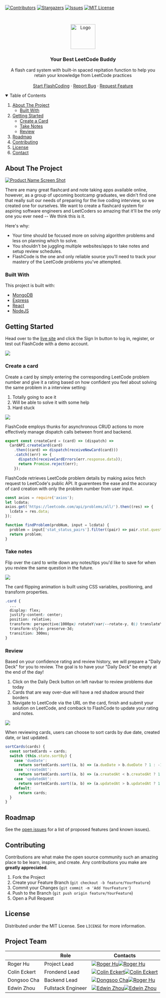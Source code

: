<!-- PROJECT SHIELDS -->
<!--
*** I'm using markdown "reference style" links for readability.
*** Reference links are enclosed in brackets [ ] instead of parentheses ( ).
*** See the bottom of this document for the declaration of the reference variables
*** for contributors-url, forks-url, etc. This is an optional, concise syntax you may use.
*** https://www.markdownguide.org/basic-syntax/#reference-style-links
-->

[![Contributors][contributors-shield]][contributors-url]
[![Stargazers][stars-shield]][stars-url]
[![Issues][issues-shield]][issues-url]
[![MIT License][license-shield]][license-url]

<!-- PROJECT LOGO -->
<br />
<p align="center">
  <a href="http://flashcode.herokuapp.com/#/">
    <img src="/images/logo.png" alt="Logo" width="80" height="80">
  </a>
  <h3 align="center">Your Best LeetCode Buddy </h3>

  <p align="center">
  A flash card system with built-in spaced repitation function to help you retain your knowledge from LeetCode practices
    <br />
    <br />
    <a href="http://flashcode.herokuapp.com/#/">Start FlashCoding</a>
    ·
    <a href="https://github.com/caroger/flashcode/issues">Report Bug</a>
    ·
    <a href="https://github.com/caroger/flashcode/issues">Request Feature</a>
  </p>
</p>

<!-- TABLE OF CONTENTS -->
<details open="open">
  <summary>Table of Contents</summary>
  <ol>
    <li>
      <a href="#about-the-project">About The Project</a>
      <ul>
        <li><a href="#built-with">Built With</a></li>
      </ul>
    </li>
    <li>
      <a href="#getting-started">Getting Started</a>
      <ul>
        <li><a href="#create-a-card">Create a Card</a></li>
        <li><a href="#take-notes">Take Notes</a></li>
        <li><a href="#review">Review</a></li>
      </ul>
    </li>
    <li><a href="#roadmap">Roadmap</a></li>
    <li><a href="#contributing">Contributing</a></li>
    <li><a href="#license">License</a></li>
    <li><a href="#project-team">Contact</a></li>
  </ol>
</details>

<!-- ABOUT THE PROJECT -->

## About The Project

[![Product Name Screen Shot][product-screenshot]](http://flashcode.herokuapp.com/#)

There are many great flashcard and note taking apps available online, however, as a group of upcoming bootcamp graduates, we didn't find one that really suit our needs of preparing for the live coding interview, so we created one for ourselves. We want to create a flashcard system for aspiring software engineers and LeetCoders so amazing that it'll be the only one you ever need -- We think this is it.

Here's why:

- Your time should be focused more on solving algorithm problems and less on planning which to solve.
- You shouldn't be juggling multiple websites/apps to take notes and setup review schedules.
- FlashCode is the one and only reliable source you'll need to track your mastery of the LeetCode problems you've attempted.

### Built With

This project is built with:

- [MongoDB](https://www.mongodb.com/)
- [Express](https://expressjs.com/)
- [React](https://reactjs.org/)
- [NodeJS](https://nodejs.org/en/)

<!-- GETTING STARTED -->

## Getting Started

Head over to the [live site](http://flashcode.herokuapp.com/#) and click the Sign In button to log in, register, or test out FlashCode with a demo account.

![](images/login_demo.gif)

### Create a card

Create a card by simply entering the corresponding LeetCode problem number and give it a rating based on how confident you feel about solving the same problem in a interview setting:

   1. Totally going to ace it
   2. Will be able to solve it with some help
   3. Hard stuck

![](images/create_card_demo.gif)

FlashCode employs thunks for asynchronous CRUD actions to more effectively manage dispatch calls between front and backend.

```js
export const createCard = (card) => (dispatch) =>
  CardAPI.createCard(card)
    .then((card) => dispatch(receiveNewCard(card)))
    .catch((err) => {
      dispatch(receiveCardErrors(err.response.data));
      return Promise.reject(err);
    });
```
FlashCode retrieves LeetCode problem details by making axios fetch request to LeetCode's public API. It guarentees the ease and the accuracy of card creation with only the problem number from user input.

```js
const axios = require('axios');
let lcdata;
axios.get('https://leetcode.com/api/problems/all/').then((res) => {
  lcdata = res.data;
});

function findProblem(probNum, input = lcdata) {
  problem = input['stat_status_pairs'].filter((pair) => pair.stat.question_id === probNum)[0];
  return problem;
}
```

### Take notes

Flip over the card to write down any notes/tips you'd like to save for when you review the same question in the future.

![](images/add_note_demo.gif)

The card flipping animation is built using CSS variables, positioning, and transform properties.

```css
.card {
  ...
  display: flex;
  justify-content: center;
  position: relative;
  transform: perspective(1000px) rotateY(var(--rotate-y, 0)) translateY(var(--translate-y, 0));
  transform-style: preserve-3d;
  transition: 300ms;
}
```

### Review

Based on your confidence rating and review history, we will prepare a "Daily Deck" for you to review. The goal is to have your "Daily Deck" be empty at the end of the day!

1. Click on the Daily Deck button on left navbar to review problems due today
2. Cards that are way over-due will have a red shadow around their borders
3. Navigate to LeetCode via the URL on the card, finish and submit your solution on LeetCode, and comback to FlashCode to update your rating and notes.

![](images/review_demo.gif)

When reviewing cards, users can choose to sort cards by due date, created date, or last updated.

```js
sortCards(cards) {
  const sortedCards = cards;
  switch (this.state.sortBy) {
    case 'dueDate':
      return sortedCards.sort((a, b) => (a.dueDate > b.dueDate ? 1 : -1));
    case 'createdAt':
      return sortedCards.sort((a, b) => (a.createdAt < b.createdAt ? 1 : -1));
    case 'updatedAt':
      return sortedCards.sort((a, b) => (a.updatedAt > b.updatedAt ? 1 : -1));
    default:
      return cards;
  }
}
```

<!-- ROADMAP -->

## Roadmap

See the [open issues](https://github.com/caroger/flashcode/issues) for a list of proposed features (and known issues).

<!-- CONTRIBUTING -->

## Contributing

Contributions are what make the open source community such an amazing place to be learn, inspire, and create. Any contributions you make are **greatly appreciated**.

1. Fork the Project
2. Create your Feature Branch (`git checkout -b feature/YourFeature`)
3. Commit your Changes (`git commit -m 'Add YourFeature'`)
4. Push to the Branch (`git push origin feature/YourFeature`)
5. Open a Pull Request

<!-- LICENSE -->

## License

Distributed under the MIT License. See `LICENSE` for more information.

<!-- CONTACT -->

## Project Team

| |Role| Contacts|
| ------------- | ------------- | ----|
| Roger Hu|Project Lead | [![Roger Hu][linkedin-shield]](https://www.linkedin.com/in/rogerhu1989)[![Roger Hu][github-shield]](https://github.com/caroger)|
|Colin Eckert| Frondend Lead| [![Colin Eckert][linkedin-shield]](https://www.linkedin.com/in/colin-eckert/)[![Colin Eckert][github-shield]](https://github.com/colineckert)|
|Dongsoo Cha| Backend Lead| [![Dongsoo Cha][linkedin-shield]](https://www.linkedin.com/in/dongsoo-cha-72511476/)[![Roger Hu][github-shield]](https://github.com/chubbibanana/)|
|Edwin Zhou|Fullstack Engineer| [![Edwin Zhou][linkedin-shield]](https://www.linkedin.com/in/edwin-zhou-a231b31b6/)[![Edwin Zhou][github-shield]](https://github.com/ezhou0)|



<!-- MARKDOWN LINKS & IMAGES -->
<!-- https://www.markdownguide.org/basic-syntax/#reference-style-links -->

[contributors-shield]: https://img.shields.io/github/contributors/caroger/flashcode?style=for-the-badge
[contributors-url]: https://github.com/caroger/flashcode/graphs/contributors
[forks-shield]: https://img.shields.io/github/forks/othneildrew/Best-README-Template.svg?style=for-the-badge
[forks-url]: https://github.com/othneildrew/Best-README-Template/network/members
[stars-shield]: https://img.shields.io/github/stars/caroger/flashcode?style=for-the-badge
[stars-url]: https://github.com/caroger/flashcode/stargazers
[issues-shield]: https://img.shields.io/github/issues/caroger/flashcode?style=for-the-badge
[issues-url]:https://github.com/caroger/flashcode/issues
[license-shield]: https://img.shields.io/github/license/caroger/flashcode?style=for-the-badge
[license-url]: https://github.com/caroger/flashcode/blob/main/LICENSE
[linkedin-shield]: https://img.shields.io/badge/LinkedIn-0077B5?style=for-the-badge&logo=linkedin&logoColor=white
[github-shield]:https://img.shields.io/badge/GitHub-100000?style=for-the-badge&logo=github&logoColor=white
[product-screenshot]: images/screenshot.png
